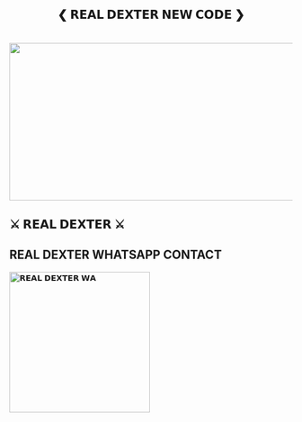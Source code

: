 ## <p align="center">❮ 𝗥𝗘𝗔𝗟 𝗗𝗘𝗫𝗧𝗘𝗥 𝗡𝗘𝗪 𝗖𝗢𝗗𝗘 ❯
<br>
 


<img src="https://bit.ly/3T88u9y" width="540" height="280" />
</p>         

##           ⚔ 𝗥𝗘𝗔𝗟 𝗗𝗘𝗫𝗧𝗘𝗥 ⚔


## REAL DEXTER WHATSAPP CONTACT 


<a href="https://wa.me/message/F44TT7IJSVSMC1"><img src="https://img.shields.io/badge/𝗥𝗘𝗔𝗟-𝗗𝗘𝗫𝗧𝗘𝗥%20𝗪𝗔-red" alt="𝗥𝗘𝗔𝗟 𝗗𝗘𝗫𝗧𝗘𝗥 𝗪𝗔" width="250"></a>
